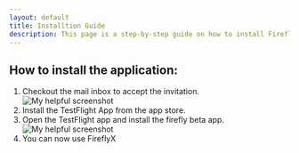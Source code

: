 ```yaml
---
layout: default
title: Installtion Guide
description: This page is a step-by-step guide on how to install FireflyX.
---
```


## How to install the application:
1. Checkout the mail inbox to accept the invitation.
![My helpful screenshot](/assets/emailinvite.png)
2. Install the TestFlight App from the app store.
3. Open the TestFlight app and install the firefly beta app.
![My helpful screenshot](/assets/installfirefly.png)
4. You can now use FireflyX

